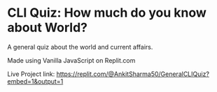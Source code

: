 # CLI Quiz: How much do you know about World?
A general quiz about the world and current affairs.

Made using Vanilla JavaScript on Replit.com

Live Project link: https://replit.com/@AnkitSharma50/GeneralCLIQuiz?embed=1&output=1

